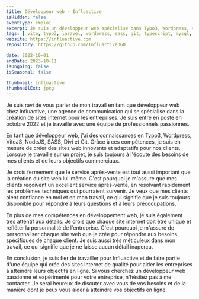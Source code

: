```yaml
---
title: Développeur web - Influactive
isHidden: false
eventType: emploi
excerpt: Je suis un développeur web spécialisé dans Typo3, Wordpress, ViteJS, NodeJS, SASS, Divi et Git. Je crée des sites internet pour aider les clients à atteindre leurs objectifs en ligne et je fournis un excellent service après-vente en résolvant les problèmes techniques.
tags: [ vite, typo3, laravel, wordpress, sass, git, typescript, mysql, nodedotjs, rootsbedrock ]
website: https://influactive.com
repository: https://github.com/Influactive360

date: 2022-10-01
endDate: 2023-10-11
isOngoing: false
isSeasonal: false

thumbnail: influactive
thumbnailExt: jpeg
---
```


Je suis ravi de vous parler de mon travail en tant que développeur web chez Influactive, une agence de communication qui
se spécialise dans la création de sites internet pour les entreprises. Je suis entré en poste en octobre 2022 et je
travaille avec une équipe de professionnels passionnés.

En tant que développeur web, j'ai des connaissances en Typo3, Wordpress, ViteJS, NodeJS, SASS, Divi et Git. Grâce à ces
compétences, je suis en mesure de créer des sites web innovants et adaptatifs pour nos clients. Lorsque je travaille sur
un projet, je suis toujours à l'écoute des besoins de mes clients et de leurs objectifs commerciaux.

Je crois fermement que le service après-vente est tout aussi important que la création du site web lui-même. C'est
pourquoi je m'assure que mes clients reçoivent un excellent service après-vente, en résolvant rapidement les problèmes
techniques qui pourraient survenir. Je veux que mes clients aient confiance en moi et en mon travail, ce qui signifie
que je suis toujours disponible pour répondre à leurs questions et à leurs préoccupations.

En plus de mes compétences en développement web, je suis également très attentif aux détails. Je crois que chaque site
internet doit être unique et refléter la personnalité de l'entreprise. C'est pourquoi je m'assure de personnaliser
chaque site web que je crée pour répondre aux besoins spécifiques de chaque client. Je suis aussi très méticuleux
dans mon travail, ce qui signifie que je ne laisse aucun détail inaperçu.

En conclusion, je suis fier de travailler pour Influactive et de faire partie d'une équipe qui crée des sites internet
de qualité pour aider les entreprises à atteindre leurs objectifs en ligne. Si vous cherchez un développeur web
passionné et expérimenté pour votre entreprise, n'hésitez pas à me contacter. Je serai heureux de discuter avec vous de
vos besoins et de la manière dont je peux vous aider à atteindre vos objectifs en ligne.
